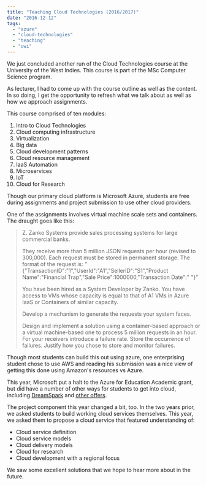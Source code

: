 ```yaml
---
title: "Teaching Cloud Technologies (2016/2017)"
date: "2016-12-12"
tags: 
  - "azure"
  - "cloud-technologies"
  - "teaching"
  - "uwi"
---
```


We just concluded another run of the Cloud Technologies course at the University of the West Indies. This course is part of the MSc Computer Science program.

As lecturer, I had to come up with the course outline as well as the content. In so doing, I get the opportunity to refresh what we talk about as well as how we approach assignments.

This course comprised of ten modules:

1. Intro to Cloud Technologies
2. Cloud computing infrastructure
3. Virtualization
4. Big data
5. Cloud development patterns
6. Cloud resource management
7. IaaS Automation
8. Microservices
9. IoT
10. Cloud for Research

Though our primary cloud platform is Microsoft Azure, students are free during assignments and project submission to use other cloud providers.

One of the assignments involves virtual machine scale sets and containers. The draught goes like this:

> Z. Zanko Systems provide sales processing systems for large commercial banks.
> 
> They receive more than 5 million JSON requests per hour (revised to 300,000). Each request must be stored in permanent storage. The format of the request is: "{"TransactionID":"1","UserId":"A1","SellerID":"S1","Product Name":"Financial Trap","Sale Price":1000000,"Transaction Date":" "}"
> 
> You have been hired as a System Developer by Zanko. You have access to VMs whose capacity is equal to that of A1 VMs in Azure IaaS or Containers of similar capacity.
> 
> Develop a mechanism to generate the requests your system faces.
> 
> Design and implement a solution using a container-based approach or a virtual machine-based one to process 5 million requests in an hour. For your receivers introduce a failure rate. Store the occurrence of failures. Justify how you chose to store and monitor failures.

Though most students can build this out using azure, one enterprising student chose to use AWS and reading his submission was a nice view of getting this done using Amazon's resources vs Azure.

This year, Microsoft put a halt to the Azure for Education Academic grant, but did have a number of other ways for students to get into cloud, including [DreamSpark](https://azure.microsoft.com/en-us/pricing/member-offers/imagine/) and [other offers](https://azure.microsoft.com/en-us/pricing/member-offers/).

The project component this year changed a bit, too. In the two years prior, we asked students to build working cloud services themselves. This year, we asked them to propose a cloud service that featured understanding of:

- Cloud service definition
- Cloud service models
- Cloud delivery models
- Cloud for research
- Cloud development with a regional focus

We saw some excellent solutions that we hope to hear more about in the future.
